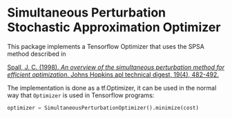 # Simultaneous Perturbation Stochastic Approximation Optimizer

This package implements a Tensorflow Optimizer that uses the SPSA method described
in

[Spall, J. C. (1998). *An overview of the simultaneous perturbation method for efficient optimization.* Johns Hopkins apl technical digest, 19(4), 482-492.](http://www.jhuapl.edu/spsa/PDF-SPSA/Spall_An_Overview.PDF)

The implementation is done as a tf.Optimizer, it can be used in the normal way
that `Optimizer` is used in Tensorflow programs:

```python
optimizer = SimultaneousPerturbationOptimizer().minimize(cost)
```
